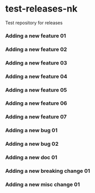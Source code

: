 # test-releases-nk

Test repository for releases

### Adding a new feature 01

### Adding a new feature 02

### Adding a new feature 03

### Adding a new feature 04

### Adding a new feature 05

### Adding a new feature 06

### Adding a new feature 07

### Adding a new bug 01

### Adding a new bug 02

### Adding a new doc 01

### Adding a new breaking change 01

### Adding a new misc change 01
